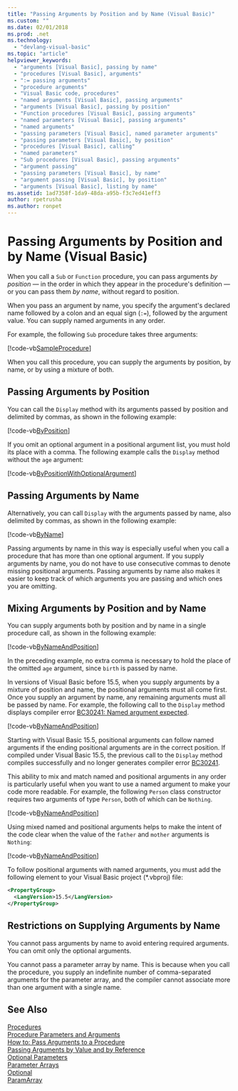 ```yaml
---
title: "Passing Arguments by Position and by Name (Visual Basic)"
ms.custom: ""
ms.date: 02/01/2018
ms.prod: .net
ms.technology: 
  - "devlang-visual-basic"
ms.topic: "article"
helpviewer_keywords: 
  - "arguments [Visual Basic], passing by name"
  - "procedures [Visual Basic], arguments"
  - ":= passing arguments"
  - "procedure arguments"
  - "Visual Basic code, procedures"
  - "named arguments [Visual Basic], passing arguments"
  - "arguments [Visual Basic], passing by position"
  - "Function procedures [Visual Basic], passing arguments"
  - "named parameters [Visual Basic], passing arguments"
  - "named arguments"
  - "passing parameters [Visual Basic], named parameter arguments"
  - "passing parameters [Visual Basic], by position"
  - "procedures [Visual Basic], calling"
  - "named parameters"
  - "Sub procedures [Visual Basic], passing arguments"
  - "argument passing"
  - "passing parameters [Visual Basic], by name"
  - "argument passing [Visual Basic], by position"
  - "arguments [Visual Basic], listing by name"
ms.assetid: 1ad7358f-1da9-48da-a95b-f3c7ed41eff3
author: rpetrusha
ms.author: ronpet
---
```

# Passing Arguments by Position and by Name (Visual Basic)
When you call a `Sub` or `Function` procedure, you can pass arguments *by position* — in the order in which they appear in the procedure's definition — or you can pass them *by name*, without regard to position.  
  
 When you pass an argument by name, you specify the argument's declared name followed by a colon and an equal sign (`:=`), followed by the argument value. You can supply named arguments in any order.  
  
 For example, the following `Sub` procedure takes three arguments:  
  
 [!code-vb[SampleProcedure](../../../../../samples/snippets/visualbasic/programming-guide/language-features/passing-named-arguments/module1.vb#1)]  
  
 When you call this procedure, you can supply the arguments by position, by name, or by using a mixture of both.  
  
## Passing Arguments by Position  
 You can call the `Display` method with its arguments passed by position and delimited by commas, as shown in the following example:  
  
[!code-vb[ByPosition](../../../../../samples/snippets/visualbasic/programming-guide/language-features/passing-named-arguments/module1.vb#2)] 
  
 If you omit an optional argument in a positional argument list, you must hold its place with a comma. The following example calls the `Display` method without the `age` argument:  
  
[!code-vb[ByPositionWithOptionalArgument](../../../../../samples/snippets/visualbasic/programming-guide/language-features/passing-named-arguments/module1.vb#3)] 
  
## Passing Arguments by Name  
 Alternatively, you can call `Display` with the arguments passed by name, also delimited by commas, as shown in the following example:  
  
[!code-vb[ByName](../../../../../samples/snippets/visualbasic/programming-guide/language-features/passing-named-arguments/module1.vb#4)] 

 Passing arguments by name in this way is especially useful when you call a procedure that has more than one optional argument. If you supply arguments by name, you do not have to use consecutive commas to denote missing positional arguments. Passing arguments by name also makes it easier to keep track of which arguments you are passing and which ones you are omitting.  
  
## Mixing Arguments by Position and by Name  

You can supply arguments both by position and by name in a single procedure call, as shown in the following example:  
  
[!code-vb[ByNameAndPosition](../../../../../samples/snippets/visualbasic/programming-guide/language-features/passing-named-arguments/module1.vb#5)] 
  
 In the preceding example, no extra comma is necessary to hold the place of the omitted `age` argument, since `birth` is passed by name.  
  
In versions of Visual Basic before 15.5, when you supply arguments by a mixture of position and name, the positional arguments must all come first. Once you supply an argument by name, any remaining arguments must all be passed by name.  For example, the following call to the `Display` method displays compiler error [BC30241: Named argument expected](../../../misc/bc30241.md).

[!code-vb[ByNameAndPosition](../../../../../samples/snippets/visualbasic/programming-guide/language-features/passing-named-arguments/module1.vb#6)] 

Starting with Visual Basic 15.5, positional arguments can follow named arguments if the ending positional arguments are in the correct position. If compiled under Visual Basic 15.5, the previous call to the `Display` method compiles successfully and no longer generates compiler error [BC30241](../../../misc/bc30241.md).  

This ability to mix and match named and positional arguments in any order is particularly useful when you want to use a named argument to make your code more readable. For example, the following `Person` class constructor requires two arguments of type `Person`, both of which can be `Nothing`. 

[!code-vb[ByNameAndPosition](../../../../../samples/snippets/visualbasic/programming-guide/language-features/passing-named-arguments/module1.vb#7)] 

Using mixed named and positional arguments helps to make the intent of the code clear when the value of the `father` and `mother` arguments is `Nothing`:

[!code-vb[ByNameAndPosition](../../../../../samples/snippets/visualbasic/programming-guide/language-features/passing-named-arguments/module1.vb#8)] 

To follow positional arguments with named arguments, you must add the following element to your Visual Basic project (\*.vbproj) file:

```xml
<PropertyGroup>
  <LangVersion>15.5</LangVersion>
</PropertyGroup>
```

## Restrictions on Supplying Arguments by Name  

You cannot pass arguments by name to avoid entering required arguments. You can omit only the optional arguments.  
  
You cannot pass a parameter array by name. This is because when you call the procedure, you supply an indefinite number of comma-separated arguments for the parameter array, and the compiler cannot associate more than one argument with a single name.  
  
## See Also  
 [Procedures](./index.md)  
 [Procedure Parameters and Arguments](./procedure-parameters-and-arguments.md)  
 [How to: Pass Arguments to a Procedure](./how-to-pass-arguments-to-a-procedure.md)  
 [Passing Arguments by Value and by Reference](./passing-arguments-by-value-and-by-reference.md)  
 [Optional Parameters](./optional-parameters.md)  
 [Parameter Arrays](./parameter-arrays.md)  
 [Optional](../../../../visual-basic/language-reference/modifiers/optional.md)  
 [ParamArray](../../../../visual-basic/language-reference/modifiers/paramarray.md)
